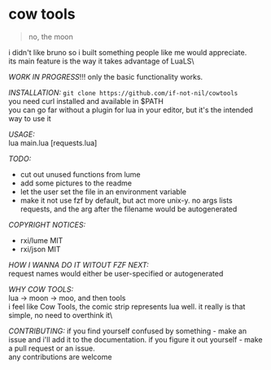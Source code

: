 # cow tools
> no, the moon

i didn't like bruno so i built something people like me would appreciate.\
its main feature is the way it takes advantage of LuaLS\


*WORK IN PROGRESS*!!! only the basic functionality works.

*INSTALLATION:*
`git clone https://github.com/if-not-nil/cowtools`\
you need curl installed and available in $PATH\
you can go far without a plugin for lua in your editor, but it's the intended way to use it

*USAGE:*\
lua main.lua [requests.lua]

*TODO:*
* cut out unused functions from lume
* add some pictures to the readme
* let the user set the file in an environment variable
* make it not use fzf by default, but act more unix-y. no args lists requests, and the arg after the filename would be autogenerated   

*COPYRIGHT NOTICES:*
* rxi/lume MIT
* rxi/json MIT

*HOW I WANNA DO IT WITOUT FZF NEXT:*\
request names would either be user-specified or autogenerated

*WHY COW TOOLS:*\
lua -> moon -> moo, and then tools\
i feel like Cow Tools, the comic strip represents lua well. it really is that simple, no need to overthink it\

*CONTRIBUTING:*
if you find yourself confused by something - make an issue and i'll add it to the documentation. if you figure it out yourself - make a pull request or an issue.\
any contributions are welcome
